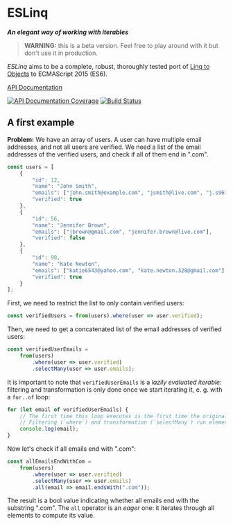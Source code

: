 ESLinq
======

***An elegant way of working with iterables***

> **WARNING:** this is a beta version. Feel free to play around with it but don't use it in production.

*ESLinq* aims to be a complete, robust, thoroughly tested port of [Linq to Objects][linq-to-objects]
to ECMAScript 2015 (ES6).

[API Documentation](https://doc.esdoc.org/github.com/balazsbotond/eslinq/)

[![API Documentation Coverage](https://doc.esdoc.org/github.com/balazsbotond/eslinq/badge.svg)](https://doc.esdoc.org/github.com/balazsbotond/eslinq)
[![Build Status](https://travis-ci.org/balazsbotond/eslinq.svg?branch=master)](https://travis-ci.org/balazsbotond/eslinq)

A first example
---------------

**Problem:** We have an array of users. A user can have multiple email addresses, and not all users
are verified. We need a list of the email addresses of the verified users, and check if all of
them end in ".com".

```javascript
const users = [
	{
		"id": 12,
		"name": "John Smith",
		"emails": ["john.smith@example.com", "jsmith@live.com", "j.s967@gmail.com"],
		"verified": true
	},
	{
		"id": 56,
		"name": "Jennifer Brown",
		"emails": ["jbrown@gmail.com", "jennifer.brown@live.com"],
		"verified": false
	},
	{
		"id": 98,
		"name": "Kate Newton",
		"emails": ["katie6543@yahoo.com", "kate.newton.328@gmail.com"],
		"verified": true
	}
];
```

First, we need to restrict the list to only contain verified users:

```javascript
const verifiedUsers = from(users).where(user => user.verified);
```

Then, we need to get a concatenated list of the email addresses of verified users:

```javascript
const verifiedUserEmails =
    from(users)
	    .where(user => user.verified)
		.selectMany(user => user.emails);
```

It is important to note that `verifiedUserEmails` is a *lazily evaluated iterable*: filtering
and transformation is only done once we start iterating it, e. g. with a `for..of` loop:

```javascript
for (let email of verifiedUserEmails) {
	// The first time this loop executes is the first time the original iterable is read from.
	// Filtering (`where`) and transformation (`selectMany`) run element-by-element during iteration. 
	console.log(email);
}
```

Now let's check if all emails end with ".com":

```javascript
const allEmailsEndWithCom =
    from(users)
	    .where(user => user.verified)
		.selectMany(user => user.emails)
		.all(email => email.endsWith(".com"));
```

The result is a bool value indicating whether all emails end with the substring ".com". The `all`
operator is an *eager* one: it iterates through all elements to compute its value.

<!--
    Links
-->

[linq-to-objects]: https://msdn.microsoft.com/en-us/library/bb397919.aspx
